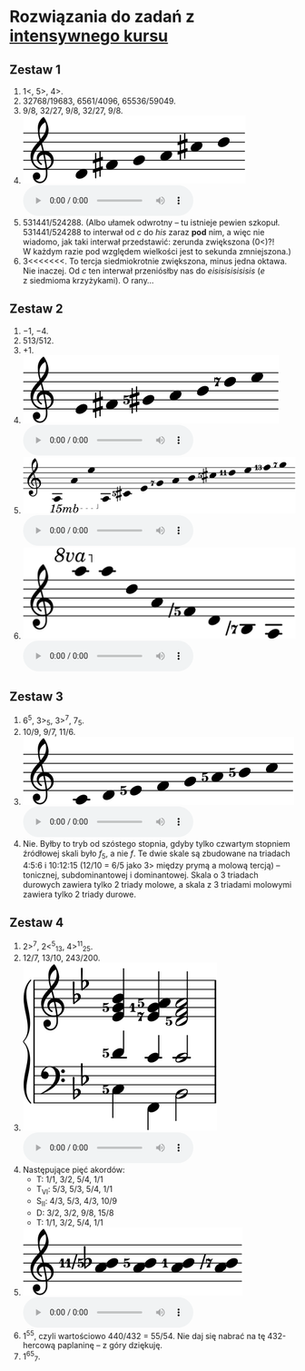 ﻿# Rozwiązania do zadań z [intensywnego kursu](crash.md)

## Zestaw 1

1. 1<, 5>, 4>.
2. 32768/19683, 6561/4096, 65536/59049.
3. 9/8, 32/27, 9/8, 32/27, 9/8.
4. <img src="../assets/solutions/pentatonic.svg" alt="d–fis–g–a–cis–d"> <audio controls><source src="../assets/solutions/pentatonic.mp3" type="audio/mpeg"></audio>
5. 531441/524288. (Albo ułamek odwrotny – tu istnieje pewien szkopuł. 531441/524288 to interwał od *c* do *his* zaraz **pod** nim, a więc nie wiadomo, jak taki interwał przedstawić: zerunda zwiększona (0<)?! W każdym razie pod względem wielkości jest to sekunda zmniejszona.)
6. 3\<\<\<\<\<\<\<. To tercja siedmiokrotnie zwiększona, minus jedna oktawa. Nie inaczej. Od *c* ten interwał przeniósłby nas do *eisisisisisisis* (*e* z siedmioma krzyżykami). O rany…

## Zestaw 2

1. −1, −4.
2. 513/512.
3. +1.
4. <img src="../assets/solutions/seven-limit.svg" alt="e–fis–gis5–a–h–d7–e"> <audio controls><source src="../assets/solutions/seven-limit.mp3" type="audio/mpeg"></audio>
5. <img src="../assets/solutions/overtone-long.svg" alt="a–a–e–a–cis5–e–g7–a–h–cis5–d11–e–f13–g7"> <audio controls><source src="../assets/solutions/overtone-long.mp3" type="audio/mpeg"></audio>
6. <img src="../assets/solutions/undertone.svg" alt="a–a–d–a–f-5–d–h-7–a"> <audio controls><source src="../assets/solutions/undertone.mp3" type="audio/mpeg"></audio>

## Zestaw 3

1. 6<sup>5</sup>, 3><sub>5</sub>, 3><sup>7</sup>, 7<sub>5</sub>.
2. 10/9, 9/7, 11/6.
3. <img src="../assets/solutions/just-major.svg" alt="c-d-e5–f–g–a5–h5–c"> <audio controls><source src="../assets/solutions/just-major.mp3" type="audio/mpeg"></audio>
4. Nie. Byłby to tryb od szóstego stopnia, gdyby tylko czwartym stopniem źródłowej skali było *f*<sub>5</sub>, a nie *f*. Te dwie skale są zbudowane na triadach 4:5:6 i 10:12:15 (12/10 = 6/5 jako 3> między prymą a molową tercją) – tonicznej, subdominantowej i dominantowej. Skala o 3 triadach durowych zawiera tylko 2 triady molowe, a skala z 3 triadami molowymi zawiera tylko 2 triady durowe.

## Zestaw 4

1. 2><sup>7</sup>, 2&lt;<sup>5</sup><sub>13</sub>, 4><sup>11</sup><sub>25</sub>.
2. 12/7, 13/10, 243/200.
3. <img src="../assets/solutions/ii-v-i.svg" alt="c5–d5-es-g5–b, f–c1–es7–f–as5, b–c–d5–f–a5"> <audio controls><source src="../assets/solutions/ii-v-i.mp3" type="audio/mpeg"></audio>
4. Następujące pięć akordów:
	- T: 1/1, 3/2, 5/4, 1/1
	- T<sub>VI</sub>: 5/3, 5/3, 5/4, 1/1
	- S<sub>II</sub>: 4/3, 5/3, 4/3, 10/9
	- D: 3/2, 3/2, 9/8, 15/8
	- T: 1/1, 3/2, 5/4, 1/1
5. <img src="../assets/solutions/seconds.svg" alt="a–b11-5, a–h5, a–h, a–h-7"> <audio controls><source src="../assets/crash/seconds.mp3" type="audio/mpeg"></audio>
6. 1<sup>55</sup>, czyli wartościowo 440/432 = 55/54. Nie daj się nabrać na tę 432-hercową paplaninę – z góry dziękuję.
7. 1<sup>65</sup><sub>7</sub>.
